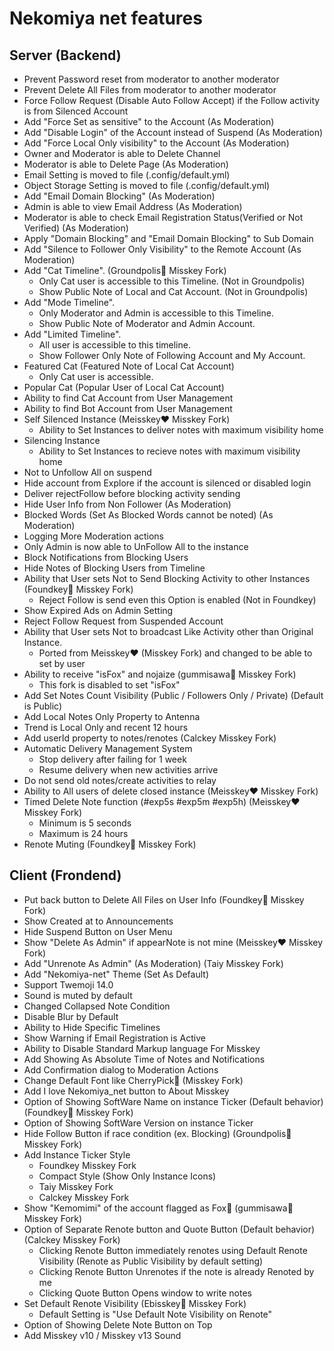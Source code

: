 # Nekomiya net features

## Server (Backend)

- Prevent Password reset from moderator to another moderator
- Prevent Delete All Files from moderator to another moderator
- Force Follow Request (Disable Auto Follow Accept) if the Follow activity is from Silenced Account
- Add "Force Set as sensitive" to the Account (As Moderation)
- Add "Disable Login" of the Account instead of Suspend (As Moderation)
- Add "Force Local Only visibility" to the Account (As Moderation)
- Owner and Moderator is able to Delete Channel
- Moderator is able to Delete Page (As Moderation)
- Email Setting is moved to file (.config/default.yml)
- Object Storage Setting is moved to file (.config/default.yml)
- Add "Email Domain Blocking" (As Moderation)
- Admin is able to view Email Address (As Moderation)
- Moderator is able to check Email Registration Status(Verified or Not Verified) (As Moderation)
- Apply "Domain Blocking" and "Email Domain Blocking" to Sub Domain
- Add "Silence to Follower Only Visibility" to the Remote Account (As Moderation)
- Add "Cat Timeline". (Groundpolis🌿 Misskey Fork)
  - Only Cat user is accessible to this Timeline. (Not in Groundpolis)
  - Show Public Note of Local and Cat Account. (Not in Groundpolis)
- Add "Mode Timeline".
  - Only Moderator and Admin is accessible to this Timeline.
  - Show Public Note of Moderator and Admin Account.
- Add "Limited Timeline".
  - All user is accessible to this timeline.
  - Show Follower Only Note of Following Account and My Account.
- Featured Cat (Featured Note of Local Cat Account)
  - Only Cat user is accessible.
- Popular Cat (Popular User of Local Cat Account)
- Ability to find Cat Account from User Management
- Ability to find Bot Account from User Management
- Self Silenced Instance (Meisskey❤️ Misskey Fork)
  - Ability to Set Instances to deliver notes with maximum visibility home
- Silencing Instance
  - Ability to Set Instances to recieve notes with maximum visibility home
- Not to Unfollow All on suspend
- Hide account from Explore if the account is silenced or disabled login
- Deliver rejectFollow before blocking activity sending
- Hide User Info from Non Follower (As Moderation)
- Blocked Words (Set As Blocked Words cannot be noted) (As Moderation)
- Logging More Moderation actions
- Only Admin is now able to UnFollow All to the instance
- Block Notifications from Blocking Users
- Hide Notes of Blocking Users from Timeline
- Ability that User sets Not to Send Blocking Activity to other Instances (Foundkey🔑 Misskey Fork)
  - Reject Follow is send even this Option is enabled (Not in Foundkey)
- Show Expired Ads on Admin Setting
- Reject Follow Request from Suspended Account
- Ability that User sets Not to broadcast Like Activity other than Original Instance.
  - Ported from Meisskey❤️ (Misskey Fork) and changed to be able to set by user
- Ability to receive "isFox" and nojaize (gummisawa🦊 Misskey Fork)
  - This fork is disabled to set "isFox"
- Add Set Notes Count Visibility (Public / Followers Only / Private) (Default is Public)
- Add Local Notes Only Property to Antenna
- Trend is Local Only and recent 12 hours
- Add userId property to notes/renotes (Calckey Misskey Fork)
- Automatic Delivery Management System
  - Stop delivery after failing for 1 week
  - Resume delivery when new activities arrive
- Do not send old notes/create activities to relay
- Ability to All users of delete closed instance (Meisskey❤️ Misskey Fork)
- Timed Delete Note function (#exp5s #exp5m #exp5h) (Meisskey❤️ Misskey Fork)
  - Minimum is 5 seconds
  - Maximum is 24 hours
- Renote Muting (Foundkey🔑 Misskey Fork)

## Client (Frondend)

- Put back button to Delete All Files on User Info (Foundkey🔑 Misskey Fork)
- Show Created at to Announcements
- Hide Suspend Button on User Menu
- Show "Delete As Admin" if appearNote is not mine (Meisskey❤️ Misskey Fork)
- Add "Unrenote As Admin" (As Moderation) (Taiy Misskey Fork)
- Add "Nekomiya-net" Theme (Set As Default)
- Support Twemoji 14.0
- Sound is muted by default
- Changed Collapsed Note Condition
- Disable Blur by Default
- Ability to Hide Specific Timelines
- Show Warning if Email Registration is Active
- Ability to Disable Standard Markup language For Misskey
- Add Showing As Absolute Time of Notes and Notifications
- Add Confirmation dialog to Moderation Actions
- Change Default Font like CherryPick🍒 (Misskey Fork)
- Add I love Nekomiya_net button to About Misskey
- Option of Showing SoftWare Name on instance Ticker (Default behavior) (Foundkey🔑 Misskey Fork)
- Option of Showing SoftWare Version on instance Ticker
- Hide Follow Button if race condition (ex. Blocking) (Groundpolis🌿 Misskey Fork)
- Add Instance Ticker Style
  - Foundkey Misskey Fork
  - Compact Style (Show Only Instance Icons)
  - Taiy Misskey Fork
  - Calckey Misskey Fork
- Show "Kemomimi" of the account flagged as Fox🦊 (gummisawa🦊 Misskey Fork)
- Option of Separate Renote button and Quote Button (Default behavior) (Calckey Misskey Fork)
  - Clicking Renote Button immediately renotes using Default Renote Visibility (Renote as Public Visibility by default setting)
  - Clicking Renote Button Unrenotes if the note is already Renoted by me
  - Clicking Quote Button Opens window to write notes
- Set Default Renote Visibility (Ebisskey🦐 Misskey Fork)
  - Default Setting is "Use Default Note Visibility on Renote"
- Option of Showing Delete Note Button on Top
- Add Misskey v10 / Misskey v13 Sound
